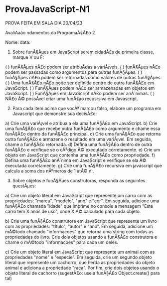 # ProvaJavaScript-N1
PROVA FEITA EM SALA DIA 20/04/23


AvaliAaão ndamentos da ProgramaÃ§Ã£o 2

Nome:												data:

1) Sobre funÃ§Ãµes em JavaScript serem cidadÃ£s de primeira classe, marque V ou F:

(  ) funÃ§Ãµes nÃ£o podem ser atribuÃdas a variÃ¡veis. 
(  ) funÃ§Ãµes nÃ£o podem ser passadas como argumentos para outras funÃ§Ãµes.
(  ) funÃ§Ãµes nÃ£o podem ser retornadas como valores de outras funÃ§Ãµes.
(  ) Uma funÃ§Ã£o nÃ£o pode ser definida dentro de outra funÃ§Ã£o em JavaScript. 
(  ) FunÃ§Ãµes podem nÃ£o ser armazenadas em objetos em JavaScript.
(  ) FunÃ§Ãµes em JavaScript nÃ£o podem ser anÃ´nimas. 
(  ) NÃ£o Ã© possÃvel criar uma funÃ§ao recusrsiva em Javascript.

2) Para cada item acima que vocÃª marcou falso, elabore um programa em Javascript que demonstre sua decisÃ£o:

a) Crie uma variÃ¡vel e atribua a ela uma funÃ§Ã£o em JavaScript.
b) Crie uma funÃ§Ã£o que recebe outra funÃ§Ã£o como argumento e chame essa funÃ§Ã£o dentro da funÃ§Ã£o principal.
c) Crie uma funÃ§Ã£o que retorna outra funÃ§Ã£o e armazene o resultado em uma variÃ¡vel. Em seguida, chame a funÃ§Ã£o retornada.
d) Defina uma funÃ§Ã£o dentro de outra funÃ§Ã£o e verifique se o cÃ³digo Ã© executado corretamente.
e) Crie um objeto em JavaScript que contenha uma funÃ§Ã£o como propriedade.
f) Defina uma funÃ§Ã£o anÃ´nima em JavaScript e verifique se ela Ã© executada corretamente.
g) Crie uma funÃ§Ã£o recursiva em javascript que calcula a soma dos nÃºmeros de 1 atÃ© n:.

3) Sobre objetos e funÃ§Ãµes construtoras, responda as seguintes questÃµes:

a) Crie um objeto literal em JavaScript que represente um carro com as propriedades:
    "marca", 
    "modelo",
    "ano" e 
    "cor". 
   Em seguida, adicione uma funÃ§Ã£o chamada "idade" que imprime no console a mensagem "Este carro tem X anos de uso", onde X Ã© calculado para cada objeto.

b) Crie uma funÃ§Ã£o construtora em JavaScript que represente um livro com as propriedades:
	"tÍtulo", 
	"autor" e 
	"ano". 
   Em seguida, adicione um mÃ©todo chamado "informacoes" que retorna uma string com todas as propriedades do livro. Crie dois objetos usando a funÃ§Ã£o 		construtora e chame o mÃ©todo "informacoes" para cada um deles.

c) Crie um objeto literal em JavaScript que represente um animal com as propriedades "nome" e "especie". Em seguida, crie um segundo objeto literal que represente um cachorro, que herda as propriedades do objeto animal e adiciona a propriedade "raca". Por fim, crie dois objetos usando o objeto literal de cachorro (sugestÃ£o: use a funÃ§Ã£o Object.create() para tal)



